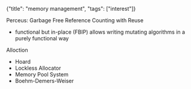 {"title": "memory management", "tags": ["interest"]}

Perceus: Garbage Free Reference Counting with Reuse
* functional but in-place (FBIP) allows writing mutating algorithms in a purely functional way

Alloction
* Hoard
* Lockless Allocator
* Memory Pool System
* Boehm-Demers-Weiser


